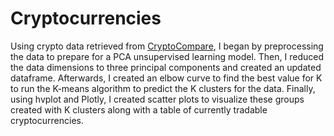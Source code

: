# Cryptocurrencies

Using crypto data retrieved from [CryptoCompare](https://min-api.cryptocompare.com/data/all/coinlist), I began by preprocessing the data to prepare for a PCA unsupervised learning model. Then, I reduced the data dimensions to three principal components and created an updated dataframe. Afterwards, I created an elbow curve to find the best value for K to run the K-means algorithm to predict the K clusters for the data. Finally, using hvplot and Plotly, I created scatter plots to visualize these groups created with K clusters along with a table of currently tradable cryptocurrencies. 

